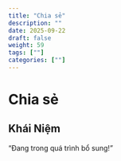 ```yaml
---
title: "Chia sẻ"
description: ""
date: 2025-09-22
draft: false
weight: 59
tags: [""]
categories: [""]
---
```


# Chia sẻ

<!-- **Mã:** 
**Nhóm:**  -->

## Khái Niệm

“Đang trong quá trình bổ sung!”
